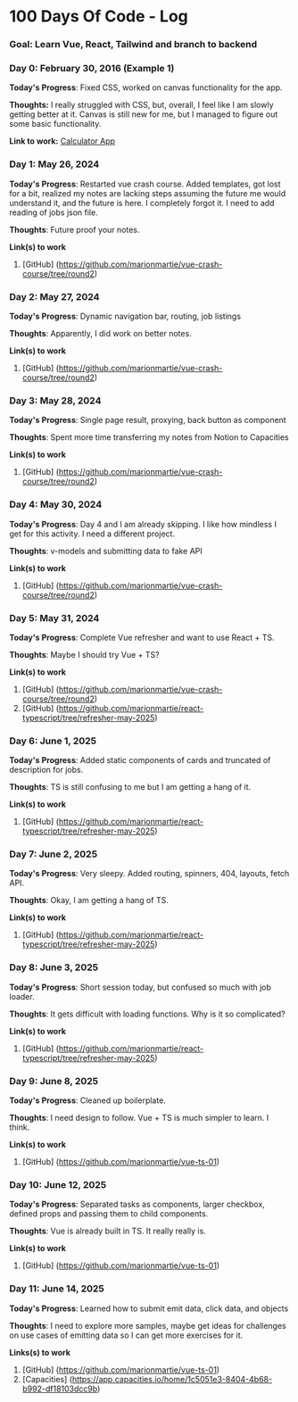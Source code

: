 # 100 Days Of Code - Log

### Goal: Learn Vue, React, Tailwind and branch to backend

### Day 0: February 30, 2016 (Example 1)

**Today's Progress**: Fixed CSS, worked on canvas functionality for the app.

**Thoughts:** I really struggled with CSS, but, overall, I feel like I am slowly getting better at it. Canvas is still new for me, but I managed to figure out some basic functionality.

**Link to work:** [Calculator App](http://www.example.com)

### Day 1: May 26, 2024

**Today's Progress**: Restarted vue crash course. Added templates, got lost for a bit, realized my notes are lacking steps assuming the future me would understand it, and the future is here. I completely forgot it. I need to add reading of jobs json file.

**Thoughts**: Future proof your notes.

**Link(s) to work**
1. [GitHub] (https://github.com/marionmartie/vue-crash-course/tree/round2)

### Day 2: May 27, 2024

**Today's Progress**: Dynamic navigation bar, routing, job listings

**Thoughts**: Apparently, I did work on better notes.

**Link(s) to work**
1. [GitHub] (https://github.com/marionmartie/vue-crash-course/tree/round2)

### Day 3: May 28, 2024

**Today's Progress**: Single page result, proxying, back button as component

**Thoughts**: Spent more time transferring my notes from Notion to Capacities

**Link(s) to work**
1. [GitHub] (https://github.com/marionmartie/vue-crash-course/tree/round2)

### Day 4: May 30, 2024

**Today's Progress**: Day 4 and I am already skipping. I like how mindless I get for this activity. I need a different project.

**Thoughts**: v-models and submitting data to fake API

**Link(s) to work**
1. [GitHub] (https://github.com/marionmartie/vue-crash-course/tree/round2)

### Day 5: May 31, 2024

**Today's Progress**: Complete Vue refresher and want to use React + TS.

**Thoughts**: Maybe I should try Vue + TS?

**Link(s) to work**
1. [GitHub] (https://github.com/marionmartie/vue-crash-course/tree/round2)
2. [GitHub] (https://github.com/marionmartie/react-typescript/tree/refresher-may-2025)

### Day 6: June 1, 2025

**Today's Progress**: Added static components of cards and truncated of description for jobs.

**Thoughts**: TS is still confusing to me but I am getting a hang of it.

**Link(s) to work**
1. [GitHub] (https://github.com/marionmartie/react-typescript/tree/refresher-may-2025)

### Day 7: June 2, 2025

**Today's Progress**: Very sleepy. Added routing, spinners, 404, layouts, fetch API.

**Thoughts**: Okay, I am getting a hang of TS.

**Link(s) to work**
1. [GitHub] (https://github.com/marionmartie/react-typescript/tree/refresher-may-2025)

### Day 8: June 3, 2025

**Today's Progress**: Short session today, but confused so much with job loader.

**Thoughts**: It gets difficult with loading functions. Why is it so complicated?

**Link(s) to work**
1. [GitHub] (https://github.com/marionmartie/react-typescript/tree/refresher-may-2025)

### Day 9: June 8, 2025

**Today's Progress**: Cleaned up boilerplate.

**Thoughts**: I need design to follow. Vue + TS is much simpler to learn. I think.

**Link(s) to work**
1. [GitHub] (https://github.com/marionmartie/vue-ts-01)

### Day 10: June 12, 2025

**Today's Progress**: Separated tasks as components, larger checkbox, defined props and passing them to child components.

**Thoughts**: Vue is already built in TS. It really really is.

**Link(s) to work**
1. [GitHub] (https://github.com/marionmartie/vue-ts-01)

### Day 11: June 14, 2025

**Today's Progress**: Learned how to submit emit data, click data, and objects

**Thoughts**: I need to explore more samples, maybe get ideas for challenges on use cases of emitting data so I can get more exercises for it.

**Links(s) to work**
1. [GitHub] (https://github.com/marionmartie/vue-ts-01)
1. [Capacities] (https://app.capacities.io/home/1c5051e3-8404-4b68-b992-df18103dcc9b)